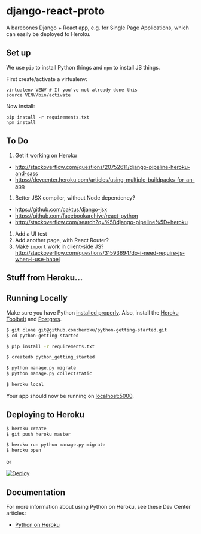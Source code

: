 # django-react-proto

A barebones Django + React app, e.g. for Single Page Applications, which can easily be deployed to Heroku.


## Set up

We use `pip` to install Python things and `npm` to install JS things.

First create/activate a virtualenv:

    virtualenv VENV # If you've not already done this
    source VENV/bin/activate

Now install:

    pip install -r requirements.txt
    npm install


## To Do

1. Get it working on Heroku
 * http://stackoverflow.com/questions/20752611/django-pipeline-heroku-and-sass
 * https://devcenter.heroku.com/articles/using-multiple-buildpacks-for-an-app
1. Better JSX compiler, without Node dependency?
 * https://github.com/caktus/django-jsx
 * https://github.com/facebookarchive/react-python
 * http://stackoverflow.com/search?q=%5Bdjango-pipeline%5D+heroku
1. Add a UI test
1. Add another page, with React Router?
1. Make `import` work in client-side JS? http://stackoverflow.com/questions/31593694/do-i-need-require-js-when-i-use-babel


## Stuff from Heroku...

## Running Locally

Make sure you have Python [installed properly](http://install.python-guide.org).  Also, install the [Heroku Toolbelt](https://toolbelt.heroku.com/) and [Postgres](https://devcenter.heroku.com/articles/heroku-postgresql#local-setup).

```sh
$ git clone git@github.com:heroku/python-getting-started.git
$ cd python-getting-started

$ pip install -r requirements.txt

$ createdb python_getting_started

$ python manage.py migrate
$ python manage.py collectstatic

$ heroku local
```

Your app should now be running on [localhost:5000](http://localhost:5000/).

## Deploying to Heroku

```sh
$ heroku create
$ git push heroku master

$ heroku run python manage.py migrate
$ heroku open
```
or

[![Deploy](https://www.herokucdn.com/deploy/button.png)](https://heroku.com/deploy)

## Documentation

For more information about using Python on Heroku, see these Dev Center articles:

- [Python on Heroku](https://devcenter.heroku.com/categories/python)

